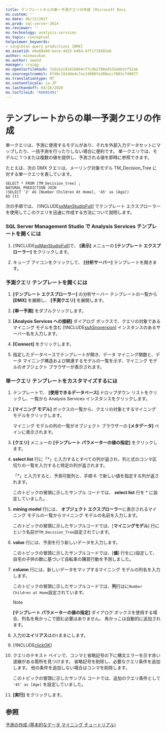 ```yaml
---
title: テンプレートからの単一予測クエリの作成 |Microsoft Docs
ms.custom: ''
ms.date: 06/13/2017
ms.prod: sql-server-2014
ms.reviewer: ''
ms.technology: analysis-services
ms.topic: conceptual
helpviewer_keywords:
- singleton query predictions [DMX]
ms.assetid: e0a68ab0-bece-4d25-b464-47f1719302e6
author: minewiskan
ms.author: owend
manager: craigg
ms.openlocfilehash: 15dcb2c8241b8b4cf7cdb2780ed532e863cf52ab
ms.sourcegitcommit: 6fd8c1914de4c7ac24900fe388ecc7883c740077
ms.translationtype: MT
ms.contentlocale: ja-JP
ms.lasthandoff: 04/26/2020
ms.locfileid: "66085491"
---
```

# <a name="create-a-singleton-prediction-query-from-a-template"></a>テンプレートからの単一予測クエリの作成
  単一クエリは、予測に使用するモデルがあり、それを外部入力データセットにマップしたり、一括予測を行ったりしない場合に便利です。 単一クエリでは、モデルに 1 つまたは複数の値を提供し、予測される値を即時に参照できます。  
  
 たとえば、次の DMX クエリは、メーリング対象モデル TM_Decision_Tree に対する単一クエリを表しています。  
  
```  
SELECT * FROM [TM_Decision_tree] ;  
NATURAL PREDICTION JOIN  
(SELECT '2' AS [Number Children At Home], '45' as [Age])  
AS [t]  
```  
  
 次の手順では、 [!INCLUDE[ssManStudioFull](../../includes/ssmanstudiofull-md.md)] でテンプレート エクスプローラーを使用してこのクエリを迅速に作成する方法について説明します。  
  
### <a name="to-open-the-analysis-services-templates-in-sql-server-management-studio"></a>SQL Server Management Studio で Analysis Services テンプレートを開くには  
  
1.  [!INCLUDE[ssManStudioFull](../../includes/ssmanstudiofull-md.md)]で、 **[表示]** メニューの **[テンプレート エクスプローラー]** をクリックします。  
  
2.  キューブ アイコンをクリックして、 **[分析サーバー]** テンプレートを開きます。  
  
### <a name="to-open-a-prediction-query-template"></a>予測クエリ テンプレートを開くには  
  
1.  **[テンプレート エクスプローラー]** の分析サーバー テンプレートの一覧から **[DMX]** を展開し、 **[予測クエリ]** を展開します。  
  
2.  **[単一予測]** をダブルクリックします。  
  
3.  **[Analysis Services への接続]** ダイアログ ボックスで、クエリの対象であるマイニング モデルを含む [!INCLUDE[ssASnoversion](../../includes/ssasnoversion-md.md)] インスタンスのあるサーバー名を入力します。  
  
4.  **[Connect]** をクリックします。  
  
5.  指定したデータベースでテンプレートが開き、データ マイニング関数と、データ マイニング構造および関連するモデルの一覧を示す、マイニング モデルのオブジェクト ブラウザーが表示されます。  
  
### <a name="to-customize-the-singleton-query-template"></a>単一クエリ テンプレートをカスタマイズするには  
  
1.  テンプレートで、 **[使用できるデータベース]** ドロップダウン リストをクリックし、一覧から Analysis Services インスタンスをクリックします。  
  
2.  **[マイニング モデル]** ボックスの一覧から、クエリの対象とするマイニング モデルをクリックします。  
  
     マイニング モデルの列の一覧がオブジェクト ブラウザーの **[メタデータ]** ペインに表示されます。  
  
3.  **[クエリ]** メニューの **[テンプレート パラメーターの値の指定]** をクリックします。  
  
4.  **select list** 行に「*」と入力するとすべての列が返され、列と式のコンマ区切りの一覧を入力すると特定の列が返されます。  
  
     「*」と入力すると、予測可能列と、手順 6. で新しい値を指定する列が返されます。  
  
     このトピックの冒頭に示したサンプル コードでは、 **select list** 行を * に設定していました。  
  
5.  **mining model** 行には、 **オブジェクト エクスプローラー**に表示されるマイニング モデルの一覧からマイニング モデルの名前を入力します。  
  
     このトピックの冒頭に示したサンプルコードでは、[**マイニングモデル**] 行にという名前が`TM_Decision_Tree`設定されています。  
  
6.  **value** 行には、予測を行う新しいデータを入力します。  
  
     このトピックの冒頭に示したサンプルコードでは、[**値**] 行をに`2`設定して、自宅の子供の数に基づいて自転車の購買行動を予測しました。  
  
7.  **column** 行には、新しいデータをマップするマイニング モデルの列名を入力します。  
  
     このトピックの冒頭に示したサンプルコードでは、**列**行はに`Number Children at Home`設定されています。  
  
    > [!NOTE]  
    >  **[テンプレート パラメーターの値の指定]** ダイアログ ボックスを使用する場合、列名を角かっこで囲む必要はありません。 角かっこは自動的に追加されます。  
  
8.  入力の**エイリアス**はの`t`ままにします。  
  
9. [!INCLUDE[clickOK](../../includes/clickok-md.md)]  
  
10. クエリのテキスト ペインで、コンマと省略記号の下に構文エラーを示す赤い波線がある箇所を見つけます。 省略記号を削除し、必要なクエリ条件を追加します。 他の条件を追加しない場合はコンマを削除します。  
  
     このトピックの冒頭に示したサンプル コードでは、追加のクエリ条件として `'45' as [Age]` を設定していました。  
  
11. **[実行]** をクリックします。  
  
## <a name="see-also"></a>参照  
 [予測の作成 &#40;基本的なデータ マイニング チュートリアル&#41;](../../tutorials/creating-predictions-basic-data-mining-tutorial.md)  
  
  
